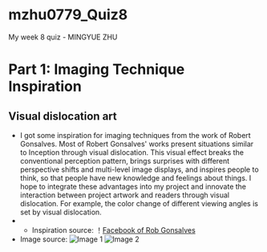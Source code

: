 # mzhu0779_Quiz8
My week 8 quiz - MINGYUE ZHU
# Part 1: Imaging Technique Inspiration
## Visual dislocation art
* I got some inspiration for imaging techniques from the work of Robert Gonsalves. Most of Robert Gonsalves' works present situations similar to Inception through visual dislocation. This visual effect breaks the conventional perception pattern, brings surprises with different perspective shifts and multi-level image displays, and inspires people to think, so that people have new knowledge and feelings about things. I hope to integrate these advantages into my project and innovate the interaction between project artwork and readers through visual dislocation. For example, the color change of different viewing angles is set by visual dislocation.
* * Inspiration source:
！[Facebook of Rob Gonsalves](https://www.facebook.com/RobGonsalves.Official)
* Image source:
![Image 1](https://www.facebook.com/photo/?fbid=942670777221821&set=pcb.942673813888184)
![Image 2](https://www.facebook.com/photo/?fbid=942660297222869&set=pcb.942663340555898)